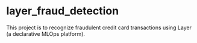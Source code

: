 # layer_fraud_detection

This project is to recognize fraudulent credit card transactions using Layer (a declarative MLOps platform). 
